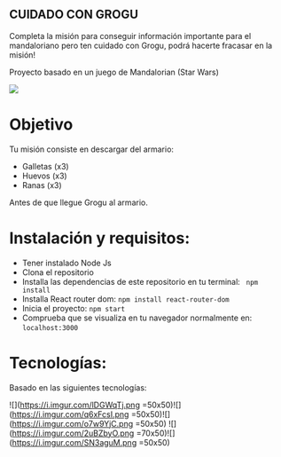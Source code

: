 ## CUIDADO CON GROGU

Completa la misión para conseguir información importante para el mandaloriano pero ten cuidado con Grogu, podrá hacerte fracasar en la misión!

Proyecto basado en un juego de Mandalorian (Star Wars)

![](https://i.imgur.com/Xu1WHJm.jpg)

# Objetivo

Tu misión consiste en descargar del armario:

- Galletas (x3)
- Huevos (x3)
- Ranas (x3)

Antes de que llegue Grogu al armario.

# Instalación y requisitos:

- Tener instalado Node Js
- Clona el repositorio
- Installa las dependencias de este repositorio en tu terminal:
  ` npm install`
- Installa React router dom:
  `npm install react-router-dom`
- Inicia el proyecto:
  `npm start`
- Comprueba que se visualiza en tu navegador normalmente en:
  `localhost:3000`

# Tecnologías:

Basado en las siguientes tecnologías:

![](https://i.imgur.com/lDGWqTj.png =50x50)![](https://i.imgur.com/q6xFcsI.png =50x50)![](https://i.imgur.com/o7w9YjC.png =50x50) ![](https://i.imgur.com/2uBZbyO.png =70x50)![](https://i.imgur.com/SN3aguM.png =50x50)
